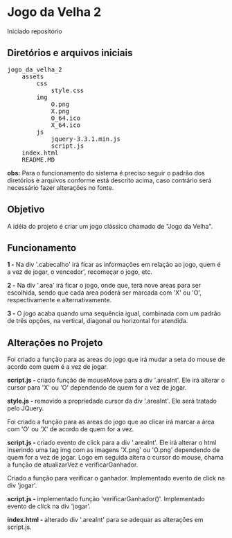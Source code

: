 <h1>Jogo da Velha 2</h1>

Iniciado repositório

<h2>Diretórios e arquivos iniciais</h2>

<pre>
jogo_da_velha_2
	assets
		css
			style.css
		img
			O.png
			X.png
			O_64.ico
			X_64.ico
		js
			jquery-3.3.1.min.js
			script.js
	index.html
	README.MD
</pre>

<p>
	<b>obs:</b> Para o funcionamento do sistema é preciso seguir o padrão dos diretórios e arquivos conforme está descrito acima, caso contrário será necessário fazer alterações no fonte.
</p>

<h2>Objetivo</h2> 
<p>
	A idéia do projeto é criar um jogo clássico chamado de "Jogo da Velha".
</p>

<h2>Funcionamento</h2>

<b>1 -</b> Na div '.cabecalho' irá ficar as informações em relação ao jogo, quem é a vez de jogar, o vencedor', recomeçar o jogo, etc.
<br>

<b>2 -</b> Na div '.area' irá ficar o jogo, onde que, terá nove areas para ser escolhida, sendo que cada area poderá ser marcada com 'X' ou 'O', respectivamente e alternativamente.
<br>

<b>3 -</b> O jogo acaba quando uma sequência igual, combinada com um padrão de três opções, na vertical, diagonal ou horizontal for atendida.
<br>

<h2>Alterações no Projeto</h2>

<p>
	Foi criado a função para as areas do jogo que irá mudar a seta do mouse de acordo com quem é a vez de jogar.
</p>

<b>script.js - </b>criado função de mouseMove para a div '.areaInt'. Ele irá alterar o cursor para 'X' ou 'O' dependendo de quem for a vez de jogar.
<br>

<b>style.js - </b>removido a propriedade cursor da div '.areaInt'. Ele será tratado pelo JQuery.
<br>

<p>
	Foi criado a função para as areas do jogo que ao clicar irá marcar a área com 'O' ou 'X' de acordo de quem for a vez.
</p>

<b>script.js - </b>criado evento de click para a div '.areaInt'. Ele irá alterar o html inserindo uma tag img com as imagens 'X.png' ou 'O.png' dependendo de quem for a vez de jogar. Logo em seguida altera o cursor do mouse, chama a função de atualizarVez e verificarGanhador.
<br>

<p>
	Criado a função para verificar o ganhador. Implementado evento de click na div 'jogar'.
</p>

<b>script.js - </b>implementado função 'verificarGanhador()'. Implementado evento de click na div 'jogar'.
<br>

<b>index.html - </b>alterado div '.areaInt' para se adequar as alterações em script.js.
<br>